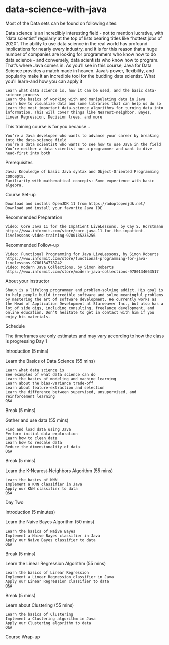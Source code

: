 # data-science-with-java

Most of the Data sets can be found on following sites:




Data science is an incredibly interesting field - not to mention lucrative, with “data scientist” regularly at the top of lists bearing titles like “hottest jobs of 2020”. The ability to use data science in the real world has profound implications for nearly every industry, and it is for this reason that a huge number of companies are looking for programmers who know how to do data science - and conversely, data scientists who know how to program. That’s where Java comes in. As you’ll see in this course, Java for Data Science provides a match made in heaven. Java’s power, flexibility, and popularity make it an incredible tool for the budding data scientist.
What you'll learn-and how you can apply it

    Learn what data science is, how it can be used, and the basic data-science process
    Learn the basics of working with and manipulating data in Java
    Learn how to visualize data and some libraries that can help us do so
    Learn the most important data-science algorithms for turning data into information. This will cover things like Nearest-neighbor, Bayes, Linear Regression, Decision trees, and more

This training course is for you because...

    You’re a Java developer who wants to advance your career by breaking into the data-science field
    You’re a data scientist who wants to see how to use Java in the field
    You’re neither a data-scientist nor a programmer and want to dive head-first into both

Prerequisites

    Java: Knowledge of basic Java syntax and Object-Oriented Programming concepts.
    Familiarity with mathematical concepts: Some experience with basic algebra.

Course Set-up

    Download and install OpenJDK 11 from https://adoptopenjdk.net/
    Download and install your favorite Java IDE

Recommended Preparation

    Video: Core Java 11 for the Impatient LiveLessons, by Cay S. Horstmann https://www.informit.com/store/core-java-11-for-the-impatient-livelessons-video-training-9780135235256

Recommended Follow-up

    Video: Functional Programming for Java LiveLessons, by Simon Roberts https://www.informit.com/store/functional-programming-for-java-livelessons-9780134778242
    Video: Modern Java Collections, by Simon Roberts https://www.informit.com/store/modern-java-collections-9780134663517

About your instructor

    Shaun is a lifelong programmer and problem-solving addict. His goal is to help people build incredible software and solve meaningful problems by mastering the art of software development. He currently works as the Head of Application Development at Starweaver Inc., but also has a lot of side gigs, including consulting, freelance development, and online education. Don’t hesitate to get in contact with him if you enjoy his materials.

Schedule

The timeframes are only estimates and may vary according to how the class is progressing
Day 1

Introduction (5 mins)

Learn the Basics of Data Science (55 mins)

    Learn what data science is
    See examples of what data science can do
    Learn the basics of modeling and machine learning
    Learn about the bias-variance trade-off
    Learn about feature-extraction and selection
    Learn the difference between supervised, unsupervised, and reinforcement learning
    Q&A

Break (5 mins)

Gather and use data (55 mins)

    Find and load data using Java
    Perform initial data exploration
    Learn how to clean data
    Learn how to rescale data
    Reduce the dimensionality of data
    Q&A

Break (5 mins)

Learn the K-Nearest-Neighbors Algorithm (55 mins)

    Learn the basics of KNN
    Implement a KNN classifier in Java
    Apply our KNN classifier to data
    Q&A

Day Two

Introduction (5 minutes)

Learn the Naive Bayes Algorithm (50 mins)

    Learn the basics of Naive Bayes
    Implement a Naive Bayes classifier in Java
    Apply our Naive Bayes classifier to data
    Q&A

Break (5 mins)

Learn the Linear Regression Algorithm (55 mins)

    Learn the basics of Linear Regression
    Implement a Linear Regression classifier in Java
    Apply our Linear Regression classifier to data
    Q&A

Break (5 mins)

Learn about Clustering (55 mins)

    Learn the basics of Clustering
    Implement a Clustering algorithm in Java
    Apply our Clustering algorithm to data
    Q&A

Course Wrap-up
